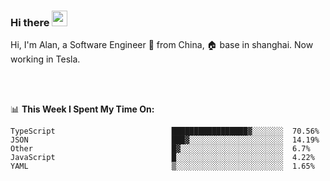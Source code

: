 ### Hi there <img src="https://media.giphy.com/media/hvRJCLFzcasrR4ia7z/giphy.gif" width="25px">

<!-- ![visitors](https://visitor-badge.glitch.me/badge?page_id=dislfyer.dislfyer) -->

Hi, I'm Alan, a Software Engineer 🚀 from China, 🏠 base in shanghai. Now working in Tesla.

<br/>
<br/>

📊 **This Week I Spent My Time On:**


<!--START_SECTION:waka-->

```text
TypeScript                          █████████████████▓░░░░░░░  70.56%
JSON                                ███▓░░░░░░░░░░░░░░░░░░░░░  14.19%
Other                               █▓░░░░░░░░░░░░░░░░░░░░░░░  6.7%
JavaScript                          █░░░░░░░░░░░░░░░░░░░░░░░░  4.22%
YAML                                ▒░░░░░░░░░░░░░░░░░░░░░░░░  1.65%
```

<!--END_SECTION:waka-->

<!--
**About Me:**
 -->
